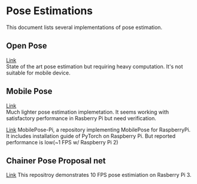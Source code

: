 # Pose Estimations
This document lists several implementations of pose estimation. 

## Open Pose
[Link](https://github.com/CMU-Perceptual-Computing-Lab/openpose)  
State of the art pose estimation but requiring heavy computation. It's not suitable for mobile device.  

## Mobile Pose
[Link](https://github.com/YuliangXiu/MobilePose-pytorch)  
Much lighter pose estimation implemetation. It seems working with satisfactory performance in Rasberry Pi but need verification. 
  
[Link](https://github.com/savageyusuff/MobilePose-Pi)
MobilePose-Pi, a repository implementing MobilePose for RaspberryPi. It includes installation guide of PyTorch on Raspberry Pi. But reported performance is low(~1 FPS w/ Raspberry Pi 2)


## Chainer Pose Proposal net
[Link](https://github.com/Idein/chainer-pose-proposal-net)
This repositroy demonstrates 10 FPS pose estimiation on Rasberry Pi 3. 
